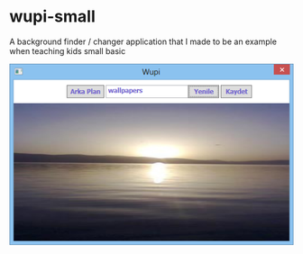 # wupi-small
A background finder / changer application that I made to be an example when teaching kids small basic

![Screenshot](https://github.com/mustafauzun0/wupi-small/blob/master/screenshots/wupi_small.png)
